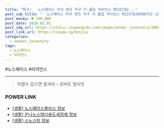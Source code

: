 ```yaml
--- 
title: "특가!   노스페이스 미국 맨즈 직구 더 풀집 라이언스 MZ15782..." 
post_sub_title: "  노스페이스 미국 맨즈 직구 더 풀집 라이언스 MZ157820506753 고든" 
post_money: ₩ 199,800 
post_date: 2020.02.01 
post_img_url: https://static.coupangcdn.com/image/vendor_inventory/59b5/c462c2dbac65b8c067da4473024fd649457354682a0e3f40cfe4da802d1e.jpg 
post_link_url: https://coupa.ng/bnLIus 
categories: 
  - vendor_inventory 
tags: 
  - 노스페이스 
  - 라이언스 
--- 
```

  #노스페이스 #라이언스 
<hr> 

> 피할수 없으면 즐겨라 – 로버트 엘리엇 


### POWER LINK

* <a href="https://blog.naver.com/santokki14/221771101836" target="_blank"> [생활] 노스페이스플리스 정보 </a>
* <a href="https://blog.naver.com/sakai111/221756966861" target="_blank"> [생활] 은나노스텝다용도세정제 정보 </a>
* <a href="https://blog.naver.com/sakai111/221758931792" target="_blank"> [생활] 스노스탑 정보 </a>
